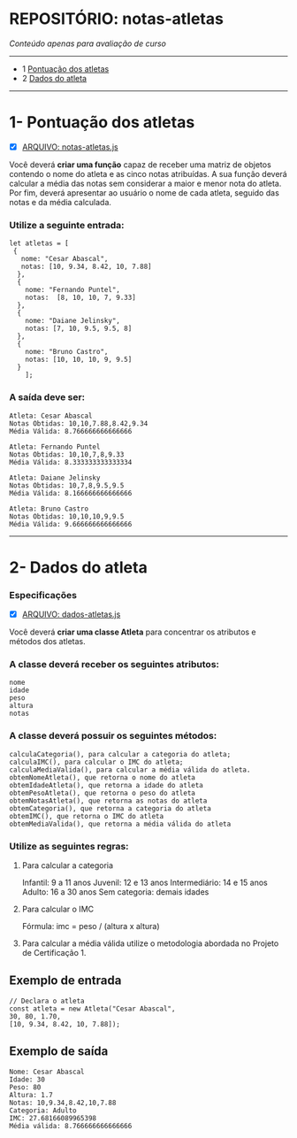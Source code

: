# REPOSITÓRIO: notas-atletas
*Conteúdo apenas para avaliação de curso*

-----
- 1 [Pontuação dos atletas](#1--pontuação-dos-atletas)
- 2 [Dados do atleta](#2--dados-do-atleta)
_______________________________________

# 1- Pontuação dos atletas

- [x] [ARQUIVO: notas-atletas.js](https://github.com/acelio-filho/notas-atletas/blob/main/notas-atletas.js)

Você deverá **criar uma função** capaz de receber uma matriz de objetos contendo o nome do atleta e as cinco notas atribuídas. A sua função deverá calcular a média das notas sem considerar a maior e menor nota do atleta. Por fim, deverá apresentar ao usuário o nome de cada atleta, seguido das notas e da média calculada.

### Utilize a seguinte entrada:

    let atletas = [
     {
       nome: "Cesar Abascal",
       notas: [10, 9.34, 8.42, 10, 7.88]
      },
      {
        nome: "Fernando Puntel",
        notas:  [8, 10, 10, 7, 9.33]
      },
      {
        nome: "Daiane Jelinsky",
        notas: [7, 10, 9.5, 9.5, 8]
      },
      {
        nome: "Bruno Castro",
        notas: [10, 10, 10, 9, 9.5]
      }
        ];

### A saída deve ser:

    Atleta: Cesar Abascal
    Notas Obtidas: 10,10,7.88,8.42,9.34
    Média Válida: 8.766666666666666
   
    Atleta: Fernando Puntel
    Notas Obtidas: 10,10,7,8,9.33
    Média Válida: 8.333333333333334

    Atleta: Daiane Jelinsky
    Notas Obtidas: 10,7,8,9.5,9.5
    Média Válida: 8.166666666666666
    
    Atleta: Bruno Castro
    Notas Obtidas: 10,10,10,9,9.5
    Média Válida: 9.666666666666666

---
# 2- Dados do atleta

### Especificações

- [x] [ARQUIVO: dados-atletas.js](https://github.com/acelio-filho/notas-atletas/blob/main/dados-atletas.js)

Você deverá **criar uma classe Atleta** para concentrar os atributos e métodos dos atletas.

### A classe deverá receber os seguintes atributos:

    nome
    idade
    peso
    altura
    notas
    
### A classe deverá possuir os seguintes métodos:

    calculaCategoria(), para calcular a categoria do atleta;
    calculaIMC(), para calcular o IMC do atleta;
    calculaMediaValida(), para calcular a média válida do atleta.
    obtemNomeAtleta(), que retorna o nome do atleta
    obtemIdadeAtleta(), que retorna a idade do atleta
    obtemPesoAtleta(), que retorna o peso do atleta
    obtemNotasAtleta(), que retorna as notas do atleta
    obtemCategoria(), que retorna a categoria do atleta
    obtemIMC(), que retorna o IMC do atleta
    obtemMediaValida(), que retorna a média válida do atleta
    
### Utilize as seguintes regras:

1. Para calcular a categoria

    Infantil: 9 a 11 anos
    Juvenil: 12 e 13 anos
    Intermediário: 14 e 15 anos
    Adulto: 16 a 30 anos
    Sem categoria: demais idades

2. Para calcular o IMC

    Fórmula: imc = peso / (altura x altura)

3. Para calcular a média válida utilize o metodologia abordada no Projeto de Certificação 1.

## Exemplo de entrada      

    // Declara o atleta
    const atleta = new Atleta("Cesar Abascal",
    30, 80, 1.70,
    [10, 9.34, 8.42, 10, 7.88]);
    
## Exemplo de saída

    Nome: Cesar Abascal
    Idade: 30
    Peso: 80
    Altura: 1.7
    Notas: 10,9.34,8.42,10,7.88
    Categoria: Adulto
    IMC: 27.68166089965398
    Média válida: 8.766666666666666
